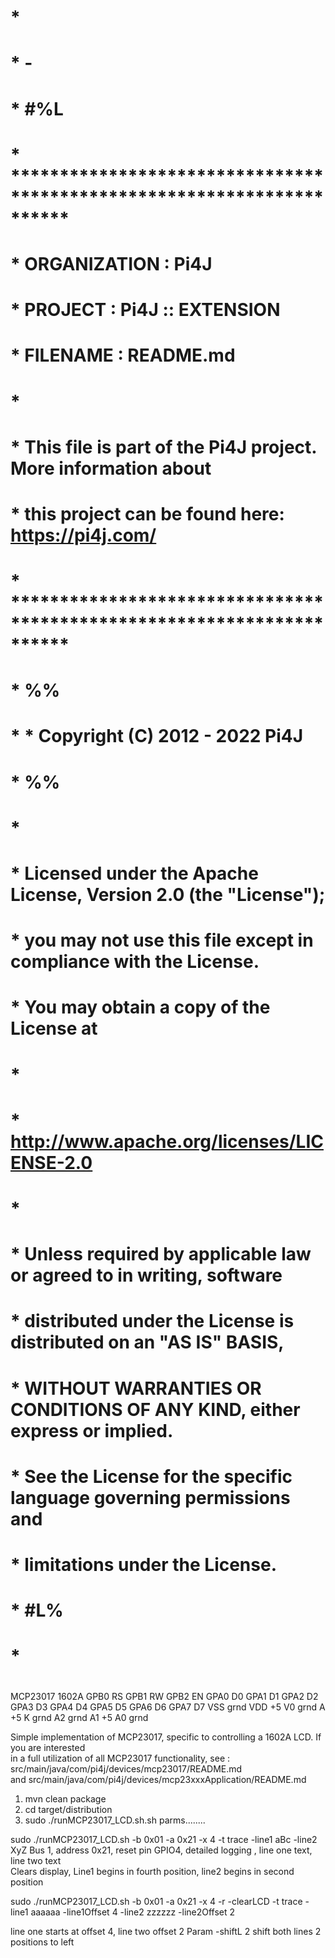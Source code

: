 #
#
#      *
#      * -
#      * #%L
#      * **********************************************************************
#      * ORGANIZATION  :  Pi4J
#      * PROJECT       :  Pi4J :: EXTENSION
#      * FILENAME      :  README.md
#      *
#      * This file is part of the Pi4J project. More information about
#      * this project can be found here:  https://pi4j.com/
#      * **********************************************************************
#      * %%
#      *   * Copyright (C) 2012 - 2022 Pi4J
#       * %%
#      *
#      * Licensed under the Apache License, Version 2.0 (the "License");
#      * you may not use this file except in compliance with the License.
#      * You may obtain a copy of the License at
#      *
#      *      http://www.apache.org/licenses/LICENSE-2.0
#      *
#      * Unless required by applicable law or agreed to in writing, software
#      * distributed under the License is distributed on an "AS IS" BASIS,
#      * WITHOUT WARRANTIES OR CONDITIONS OF ANY KIND, either express or implied.
#      * See the License for the specific language governing permissions and
#      * limitations under the License.
#      * #L%
#      *
#
#


MCP23017                        1602A
GPB0                            RS
GPB1                            RW
GPB2                            EN
GPA0                            D0
GPA1                            D1
GPA2                            D2
GPA3                            D3
GPA4                            D4
GPA5                            D5
GPA6                            D6
GPA7                            D7
                                VSS grnd
                                VDD +5
                                V0  grnd
                                A   +5
                                K   grnd
                                A2  grnd
                                A1  +5
                                A0  grnd





Simple implementation of MCP23017, specific to controlling a 1602A LCD.  If you are interested   
in a full utilization of all MCP23017 functionality, see :  
src/main/java/com/pi4j/devices/mcp23017/README.md  
and
src/main/java/com/pi4j/devices/mcp23xxxApplication/README.md  



1. mvn clean package
2. cd target/distribution
3. sudo ./runMCP23017_LCD.sh.sh parms........


sudo ./runMCP23017_LCD.sh   -b 0x01   -a 0x21  -x 4 -t trace -line1  aBc   -line2  XyZ
Bus 1, address 0x21,  reset pin GPIO4,  detailed logging , line one text, line two text  
Clears display, Line1 begins in fourth position, line2 begins in second position

sudo ./runMCP23017_LCD.sh    -b 0x01   -a 0x21  -x 4  -r   -clearLCD  -t trace -line1  aaaaaa -line1Offset 4  -line2  zzzzzz  -line2Offset 2

line one starts at offset 4, line two offset 2
Param  -shiftL 2  shift both lines 2 positions to left
